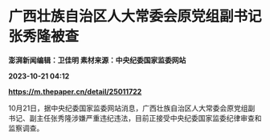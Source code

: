 # 广西壮族自治区人大常委会原党组副书记张秀隆被查
**澎湃新闻编辑：卫佳明 素材来源：中央纪委国家监委网站**

**2023-10-21 04:12**

**https://m.thepaper.cn/detail/25011722**

10月21日，据中央纪委国家监委网站消息，广西壮族自治区人大常委会原党组副书记、副主任张秀隆涉嫌严重违纪违法，目前正接受中央纪委国家监委纪律审查和监察调查。